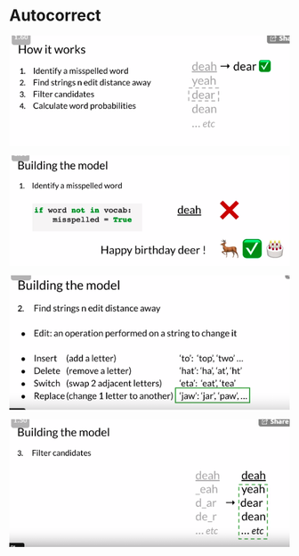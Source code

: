 # Autocorrect

![](../.gitbook/assets/image%20%2823%29.png)

![](../.gitbook/assets/image%20%2825%29.png)

![](../.gitbook/assets/image%20%2824%29.png)

![](../.gitbook/assets/image%20%2822%29.png)

